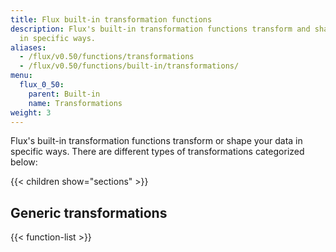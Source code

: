 ```yaml
---
title: Flux built-in transformation functions
description: Flux's built-in transformation functions transform and shape your data
  in specific ways.
aliases:
  - /flux/v0.50/functions/transformations
  - /flux/v0.50/functions/built-in/transformations/
menu:
  flux_0_50:
    parent: Built-in
    name: Transformations
weight: 3
---
```


Flux's built-in transformation functions transform or shape your data in specific ways.
There are different types of transformations categorized below:

{{< children show="sections" >}}

## Generic transformations

{{< function-list >}}
